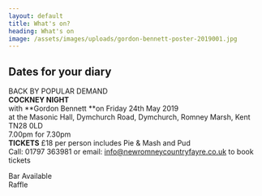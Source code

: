 ```yaml
---
layout: default
title: What's on?
heading: What's on
image: /assets/images/uploads/gordon-bennett-poster-2019001.jpg
---
```

## Dates for your diary

BACK BY POPULAR DEMAND\
**COCKNEY NIGHT**\
with **Gordon Bennett **on Friday 24th May 2019\
at the Masonic Hall, Dymchurch Road, Dymchurch, Romney Marsh, Kent TN28 0LD\
7.00pm for 7.30pm\
**TICKETS** £18 per person includes Pie & Mash and Pud\
Call:  01797 363981 or email: info@newromneycountryfayre.co.uk to book tickets

Bar Available \
Raffle
